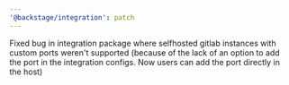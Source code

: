 ```yaml
---
'@backstage/integration': patch
---
```


Fixed bug in integration package where selfhosted gitlab instances with custom ports weren't supported (because of the lack of an option to add the port in the integration configs. Now users can add the port directly in the host)
